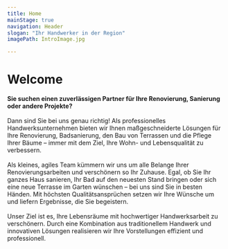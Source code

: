 ```yaml
---
title: Home
mainStage: true
navigation: Header
slogan: "Ihr Handwerker in der Region"
imagePath: IntroImage.jpg

---
```


# Welcome

**Sie suchen einen zuverlässigen Partner für Ihre Renovierung, Sanierung oder andere Projekte?**
\
\
Dann sind Sie bei uns genau
richtig! Als professionelles Handwerksunternehmen bieten wir Ihnen maßgeschneiderte Lösungen für Ihre Renovierung,
Badsanierung, den Bau von Terrassen und die Pflege Ihrer Bäume – immer mit dem Ziel, Ihre Wohn- und Lebensqualität zu
verbessern.\
\
Als kleines, agiles Team kümmern wir uns um alle Belange Ihrer Renovierungsarbeiten und verschönern so Ihr Zuhause.
Egal, ob Sie Ihr ganzes Haus sanieren, Ihr Bad auf den neuesten Stand bringen oder sich eine neue Terrasse im Garten
wünschen – bei uns sind Sie in besten Händen. Mit höchsten Qualitätsansprüchen setzen wir Ihre Wünsche um und liefern
Ergebnisse, die Sie begeistern.\
\
Unser Ziel ist es, Ihre Lebensräume mit hochwertiger Handwerksarbeit zu verschönern. Durch eine Kombination aus
traditionellem Handwerk und innovativen Lösungen realisieren wir Ihre Vorstellungen effizient und professionell.

